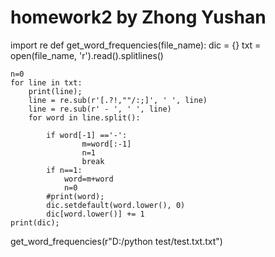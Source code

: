 # homework2 by Zhong Yushan
import re
def get_word_frequencies(file_name):
    dic = {}
    txt = open(file_name, 'r').read().splitlines()

    n=0
    for line in txt:
        print(line);
        line = re.sub(r'[.?!,""/:;]', ' ', line)  
        line = re.sub(r' - ', ' ', line) 
        for word in line.split():
            
            if word[-1] =='-':
                    m=word[:-1]
                    n=1
                    break
            if n==1:
                word=m+word
                n=0
            #print(word);
            dic.setdefault(word.lower(), 0)  
            dic[word.lower()] += 1
    print(dic);


get_word_frequencies(r"D:/python test/test.txt.txt")
